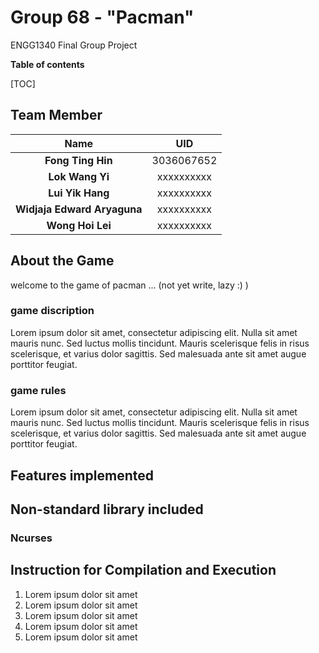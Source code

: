 # Group 68 - "Pacman"
ENGG1340 Final Group Project

**Table of contents**

[TOC]

## Team Member
| Name  | UID  |
| :------------: | :------------: |
|  **Fong Ting Hin** | 3036067652 |
|  **Lok Wang Yi** |  xxxxxxxxxx |
|  **Lui Yik Hang** |  xxxxxxxxxx |
|  **Widjaja Edward Aryaguna** |  xxxxxxxxxx |
|  **Wong Hoi Lei** | xxxxxxxxxx |


## About the Game

welcome to the game of pacman ... (not yet write, lazy :) )

### game discription 

Lorem ipsum dolor sit amet, consectetur adipiscing elit. Nulla sit amet mauris nunc. Sed luctus mollis tincidunt. Mauris scelerisque felis in risus scelerisque, et varius dolor sagittis. Sed malesuada ante sit amet augue porttitor feugiat. 

### game rules

Lorem ipsum dolor sit amet, consectetur adipiscing elit. Nulla sit amet mauris nunc. Sed luctus mollis tincidunt. Mauris scelerisque felis in risus scelerisque, et varius dolor sagittis. Sed malesuada ante sit amet augue porttitor feugiat. 


## Features implemented 



## Non-standard library included
### Ncurses

## Instruction for Compilation and Execution

1. Lorem ipsum dolor sit amet
2. Lorem ipsum dolor sit amet
3. Lorem ipsum dolor sit amet
4. Lorem ipsum dolor sit amet
5. Lorem ipsum dolor sit amet